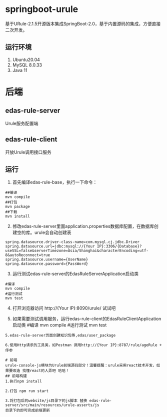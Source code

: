# springboot-urule
基于URule-2.1.5开源版本集成SpringBoot-2.0，基于内置源码的集成，方便直接二次开发。

## 运行环境
1. Ubuntu20.04
2. MySQL 8.0.33
3. Java 11

# 后端
## edas-rule-server
Urule服务配置端
## edas-rule-client
开放Urule调用接口服务
## 运行
1. 首先编译edas-rule-base，执行一下命令：
```
##编译
mvn compile
##打包
mvn package
##下载
mvn install
```

2. 修改edas-rule-server里面application.properties数据库配置，在数据库创建空的库。urule会自动创建表
```
spring.datasource.driver-class-name=com.mysql.cj.jdbc.Driver
spring.datasource.url=jdbc:mysql://{Your IP}:3306/{Database}?useSSL=false&serverTimezone=Asia/Shanghai&characterEncoding=utf-8&autoReconnect=true
spring.datasource.username={UserName}
spring.datasource.password={PassWord}
```
3. 运行测试edas-rule-server的EdasRuleServerApplication启动类
```
#编译
mvn compile
#运行测试
mvn test
```

4. 打开浏览器访问 http://{Your IP}:8090/urule/ 试试吧

5. 如果需要测试调用服务，运行edas-rule-client的EdasRuleClientApplication启动类
#编译
mvn compile
#运行测试
mvn test
```
5.edas-rule-server页面创建知识包等,edas/user_package

6.使用Http请求的工具类，如Postman 调用http://{Your IP}:8787/rule/ageRule + 传参

# 前端 
urule-console-js模块为Urule前端源码部分！温馨提醒：urule采用react技术开发，如果要改造 找懂react的人弄吧 哈哈！
## 前端构建
1.执行npm install

2.打包 npm run start 

3.将打包后的website/js目录下的js脚本 替换 edas-rule-server/src/main/resources/urule-asserts/js
目录下的即可完成前端更新